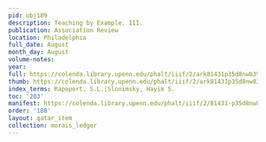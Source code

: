 ```yaml
---
pid: obj189
description: Teaching by Example. III.
publication: Association Review
location: Philadelphia
full_date: August
month_day: August
volume-notes:
year:
full: https://colenda.library.upenn.edu/phalt/iiif/2/ark81431p35d8nw83%2FSHA256E-s7450479--edb8f79d584b343c77fb6d769425af92711ab47921cf5e7a65917e7f77f62eb5.jpeg/full/3500,/0/default.jpg
thumb: https://colenda.library.upenn.edu/phalt/iiif/2/ark81431p35d8nw83%2FSHA256E-s7450479--edb8f79d584b343c77fb6d769425af92711ab47921cf5e7a65917e7f77f62eb5.jpeg/full/!200,200/0/default.jpg
index_terms: Rapoport, S.L.|Slonimsky, Hayim S.
toc: '203'
manifest: https://colenda.library.upenn.edu/phalt/iiif/2/81431-p35d8nw83/manifest
order: '188'
layout: qatar_item
collection: morais_ledger
---
```

